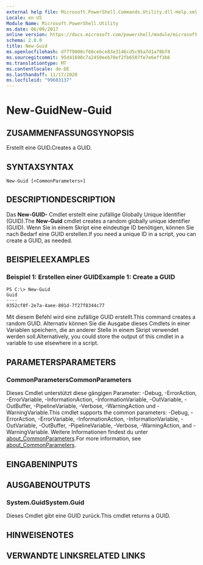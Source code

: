 ```yaml
---
external help file: Microsoft.PowerShell.Commands.Utility.dll-Help.xml
Locale: en-US
Module Name: Microsoft.PowerShell.Utility
ms.date: 06/09/2017
online version: https://docs.microsoft.com/powershell/module/microsoft.powershell.utility/new-guid?view=powershell-7.2&WT.mc_id=ps-gethelp
schema: 2.0.0
title: New-Guid
ms.openlocfilehash: df7f9000cf66cebce83e3146cd5c95a7d1a78bf8
ms.sourcegitcommit: 95d41698c7a2450eeb70ef2fb6507fe7e6eff3b6
ms.translationtype: MT
ms.contentlocale: de-DE
ms.lasthandoff: 11/17/2020
ms.locfileid: "99603137"
---
```

# <span data-ttu-id="c13a7-102">New-Guid</span><span class="sxs-lookup"><span data-stu-id="c13a7-102">New-Guid</span></span>

## <span data-ttu-id="c13a7-103">ZUSAMMENFASSUNG</span><span class="sxs-lookup"><span data-stu-id="c13a7-103">SYNOPSIS</span></span>
<span data-ttu-id="c13a7-104">Erstellt eine GUID.</span><span class="sxs-lookup"><span data-stu-id="c13a7-104">Creates a GUID.</span></span>

## <span data-ttu-id="c13a7-105">SYNTAX</span><span class="sxs-lookup"><span data-stu-id="c13a7-105">SYNTAX</span></span>

```
New-Guid [<CommonParameters>]
```

## <span data-ttu-id="c13a7-106">DESCRIPTION</span><span class="sxs-lookup"><span data-stu-id="c13a7-106">DESCRIPTION</span></span>

<span data-ttu-id="c13a7-107">Das **New-GUID-** Cmdlet erstellt eine zufällige Globally Unique Identifier (GUID).</span><span class="sxs-lookup"><span data-stu-id="c13a7-107">The **New-Guid** cmdlet creates a random globally unique identifier (GUID).</span></span>
<span data-ttu-id="c13a7-108">Wenn Sie in einem Skript eine eindeutige ID benötigen, können Sie nach Bedarf eine GUID erstellen.</span><span class="sxs-lookup"><span data-stu-id="c13a7-108">If you need a unique ID in a script, you can create a GUID, as needed.</span></span>

## <span data-ttu-id="c13a7-109">BEISPIELE</span><span class="sxs-lookup"><span data-stu-id="c13a7-109">EXAMPLES</span></span>

### <span data-ttu-id="c13a7-110">Beispiel 1: Erstellen einer GUID</span><span class="sxs-lookup"><span data-stu-id="c13a7-110">Example 1: Create a GUID</span></span>

```
PS C:\> New-Guid
Guid
----
0352cf0f-2e7a-4aee-801d-7f27f8344c77
```

<span data-ttu-id="c13a7-111">Mit diesem Befehl wird eine zufällige GUID erstellt.</span><span class="sxs-lookup"><span data-stu-id="c13a7-111">This command creates a random GUID.</span></span>
<span data-ttu-id="c13a7-112">Alternativ können Sie die Ausgabe dieses Cmdlets in einer Variablen speichern, die an anderer Stelle in einem Skript verwendet werden soll.</span><span class="sxs-lookup"><span data-stu-id="c13a7-112">Alternatively, you could store the output of this cmdlet in a variable to use elsewhere in a script.</span></span>

## <span data-ttu-id="c13a7-113">PARAMETERS</span><span class="sxs-lookup"><span data-stu-id="c13a7-113">PARAMETERS</span></span>

### <span data-ttu-id="c13a7-114">CommonParameters</span><span class="sxs-lookup"><span data-stu-id="c13a7-114">CommonParameters</span></span>

<span data-ttu-id="c13a7-115">Dieses Cmdlet unterstützt diese gängigen Parameter: -Debug, -ErrorAction, -ErrorVariable, -InformationAction, -InformationVariable, -OutVariable, -OutBuffer, -PipelineVariable, -Verbose, -WarningAction und -WarningVariable.</span><span class="sxs-lookup"><span data-stu-id="c13a7-115">This cmdlet supports the common parameters: -Debug, -ErrorAction, -ErrorVariable, -InformationAction, -InformationVariable, -OutVariable, -OutBuffer, -PipelineVariable, -Verbose, -WarningAction, and -WarningVariable.</span></span> <span data-ttu-id="c13a7-116">Weitere Informationen findest du unter [about_CommonParameters](https://go.microsoft.com/fwlink/?LinkID=113216).</span><span class="sxs-lookup"><span data-stu-id="c13a7-116">For more information, see [about_CommonParameters](https://go.microsoft.com/fwlink/?LinkID=113216).</span></span>

## <span data-ttu-id="c13a7-117">EINGABEN</span><span class="sxs-lookup"><span data-stu-id="c13a7-117">INPUTS</span></span>

## <span data-ttu-id="c13a7-118">AUSGABEN</span><span class="sxs-lookup"><span data-stu-id="c13a7-118">OUTPUTS</span></span>

### <span data-ttu-id="c13a7-119">System.Guid</span><span class="sxs-lookup"><span data-stu-id="c13a7-119">System.Guid</span></span>

<span data-ttu-id="c13a7-120">Dieses Cmdlet gibt eine GUID zurück.</span><span class="sxs-lookup"><span data-stu-id="c13a7-120">This cmdlet returns a GUID.</span></span>

## <span data-ttu-id="c13a7-121">HINWEISE</span><span class="sxs-lookup"><span data-stu-id="c13a7-121">NOTES</span></span>

## <span data-ttu-id="c13a7-122">VERWANDTE LINKS</span><span class="sxs-lookup"><span data-stu-id="c13a7-122">RELATED LINKS</span></span>

